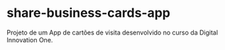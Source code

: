 # share-business-cards-app
Projeto de um App de cartões de visita desenvolvido no curso da Digital Innovation One.
